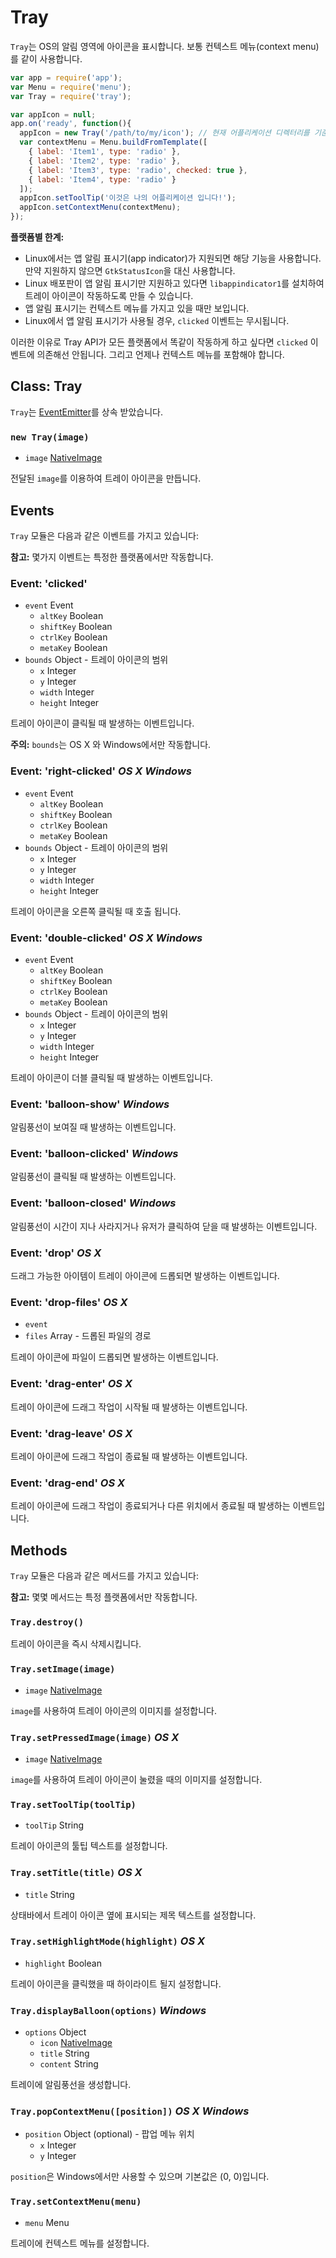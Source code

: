 ﻿# Tray

`Tray`는 OS의 알림 영역에 아이콘을 표시합니다. 보통 컨텍스트 메뉴(context menu)를 같이 사용합니다.

```javascript
var app = require('app');
var Menu = require('menu');
var Tray = require('tray');

var appIcon = null;
app.on('ready', function(){
  appIcon = new Tray('/path/to/my/icon'); // 현재 어플리케이션 디렉터리를 기준으로 하려면 `__dirname + '/images/tray.png'` 형식으로 입력해야합니다.
  var contextMenu = Menu.buildFromTemplate([
    { label: 'Item1', type: 'radio' },
    { label: 'Item2', type: 'radio' },
    { label: 'Item3', type: 'radio', checked: true },
    { label: 'Item4', type: 'radio' }
  ]);
  appIcon.setToolTip('이것은 나의 어플리케이션 입니다!');
  appIcon.setContextMenu(contextMenu);
});

```

__플랫폼별 한계:__

* Linux에서는 앱 알림 표시기(app indicator)가 지원되면 해당 기능을 사용합니다. 만약 지원하지 않으면 `GtkStatusIcon`을 대신 사용합니다.
* Linux 배포판이 앱 알림 표시기만 지원하고 있다면 `libappindicator1`를 설치하여 트레이 아이콘이 작동하도록 만들 수 있습니다.
* 앱 알림 표시기는 컨텍스트 메뉴를 가지고 있을 때만 보입니다.
* Linux에서 앱 알림 표시기가 사용될 경우, `clicked` 이벤트는 무시됩니다.

이러한 이유로 Tray API가 모든 플랫폼에서 똑같이 작동하게 하고 싶다면 `clicked` 이벤트에 의존해선 안됩니다.
그리고 언제나 컨텍스트 메뉴를 포함해야 합니다.

## Class: Tray

`Tray`는 [EventEmitter][event-emitter]를 상속 받았습니다.

### `new Tray(image)`

* `image` [NativeImage](native-image.md)

전달된 `image`를 이용하여 트레이 아이콘을 만듭니다.

## Events

`Tray` 모듈은 다음과 같은 이벤트를 가지고 있습니다:

**참고:** 몇가지 이벤트는 특정한 플랫폼에서만 작동합니다.

### Event: 'clicked'

* `event` Event
  * `altKey` Boolean
  * `shiftKey` Boolean
  * `ctrlKey` Boolean
  * `metaKey` Boolean
* `bounds` Object - 트레이 아이콘의 범위
  * `x` Integer
  * `y` Integer
  * `width` Integer
  * `height` Integer

트레이 아이콘이 클릭될 때 발생하는 이벤트입니다.

__주의:__ `bounds`는 OS X 와 Windows에서만 작동합니다.

### Event: 'right-clicked' _OS X_ _Windows_

* `event` Event
  * `altKey` Boolean
  * `shiftKey` Boolean
  * `ctrlKey` Boolean
  * `metaKey` Boolean
* `bounds` Object - 트레이 아이콘의 범위
  * `x` Integer
  * `y` Integer
  * `width` Integer
  * `height` Integer

트레이 아이콘을 오른쪽 클릭될 때 호출 됩니다.

### Event: 'double-clicked' _OS X_ _Windows_

* `event` Event
  * `altKey` Boolean
  * `shiftKey` Boolean
  * `ctrlKey` Boolean
  * `metaKey` Boolean
* `bounds` Object - 트레이 아이콘의 범위
  * `x` Integer
  * `y` Integer
  * `width` Integer
  * `height` Integer

트레이 아이콘이 더블 클릭될 때 발생하는 이벤트입니다.

### Event: 'balloon-show' _Windows_

알림풍선이 보여질 때 발생하는 이벤트입니다.

### Event: 'balloon-clicked' _Windows_

알림풍선이 클릭될 때 발생하는 이벤트입니다.

### Event: 'balloon-closed' _Windows_

알림풍선이 시간이 지나 사라지거나 유저가 클릭하여 닫을 때 발생하는 이벤트입니다.

### Event: 'drop' _OS X_

드래그 가능한 아이템이 트레이 아이콘에 드롭되면 발생하는 이벤트입니다.

### Event: 'drop-files' _OS X_

* `event`
* `files` Array - 드롭된 파일의 경로

트레이 아이콘에 파일이 드롭되면 발생하는 이벤트입니다.

### Event: 'drag-enter' _OS X_

트레이 아이콘에 드래그 작업이 시작될 때 발생하는 이벤트입니다.

### Event: 'drag-leave' _OS X_

트레이 아이콘에 드래그 작업이 종료될 때 발생하는 이벤트입니다.

### Event: 'drag-end' _OS X_

트레이 아이콘에 드래그 작업이 종료되거나 다른 위치에서 종료될 때 발생하는 이벤트입니다.

## Methods

`Tray` 모듈은 다음과 같은 메서드를 가지고 있습니다:

**참고:** 몇몇 메서드는 특정 플랫폼에서만 작동합니다.

### `Tray.destroy()`

트레이 아이콘을 즉시 삭제시킵니다.

### `Tray.setImage(image)`

* `image` [NativeImage](native-image.md)

`image`를 사용하여 트레이 아이콘의 이미지를 설정합니다.

### `Tray.setPressedImage(image)` _OS X_

* `image` [NativeImage](native-image.md)

`image`를 사용하여 트레이 아이콘이 눌렸을 때의 이미지를 설정합니다.

### `Tray.setToolTip(toolTip)`

* `toolTip` String

트레이 아이콘의 툴팁 텍스트를 설정합니다.

### `Tray.setTitle(title)` _OS X_

* `title` String

상태바에서 트레이 아이콘 옆에 표시되는 제목 텍스트를 설정합니다.

### `Tray.setHighlightMode(highlight)` _OS X_

* `highlight` Boolean

트레이 아이콘을 클릭했을 때 하이라이트 될지 설정합니다.

### `Tray.displayBalloon(options)` _Windows_

* `options` Object
  * `icon` [NativeImage](native-image.md)
  * `title` String
  * `content` String

트레이에 알림풍선을 생성합니다.

### `Tray.popContextMenu([position])` _OS X_ _Windows_

* `position` Object (optional) - 팝업 메뉴 위치
  * `x` Integer
  * `y` Integer

`position`은 Windows에서만 사용할 수 있으며 기본값은 (0, 0)입니다.

### `Tray.setContextMenu(menu)`

* `menu` Menu

트레이에 컨텍스트 메뉴를 설정합니다.

[event-emitter]: http://nodejs.org/api/events.html#events_class_events_eventemitter
